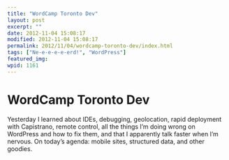 ```yaml
---
title: "WordCamp Toronto Dev"
layout: post
excerpt: ""
date: 2012-11-04 15:08:17
modified: 2012-11-04 15:08:17
permalink: 2012/11/04/wordcamp-toronto-dev/index.html
tags: ["Ne-e-e-e-e-erd!", "WordPress"]
featured_img: 
wpid: 1161
---
```


# WordCamp Toronto Dev

Yesterday I learned about IDEs, debugging, geolocation, rapid deployment with Capistrano, remote control, all the things I’m doing wrong on WordPress and how to fix them, and that I apparently talk faster when I’m nervous. On today’s agenda: mobile sites, structured data, and other goodies.